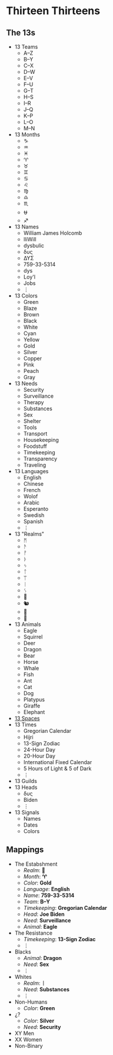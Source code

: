 # Thirteen Thirteens

## The 13s

* 13 Teams
  * A–Z
  * B–Y
  * C–X
  * D–W
  * E–V
  * F–U
  * G–T
  * H–S
  * I–R
  * J–Q
  * K–P
  * L–O
  * M–N
* 13 Months
  * ♑
  * ♒
  * ♓
  * ♈
  * ♉
  * ♊
  * ♋
  * ♌
  * ♍
  * ♎
  * ♏
  * ⛎
  * ♐
* 13 Names
  * William James Holcomb
  * lliWill
  * dysbulic
  * δυς
  * ΔΥΣ
  * 759-33-5314
  * dys
  * Loy'l
  * Jobs
  * ⋮
* 13 Colors
  * Green
  * Blaze
  * Brown
  * Black
  * White
  * Cyan
  * Yellow
  * Gold
  * Silver
  * Copper
  * Pink
  * Peach
  * Gray
* 13 Needs
  * Security
  * Surveillance
  * Therapy
  * Substances
  * Sex
  * Shelter
  * Tools
  * Transport
  * Housekeeping
  * Foodstuff
  * Timekeeping
  * Transparency
  * Traveling
* 13 Languages
  * English
  * Chinese
  * French
  * Wolof
  * Arabic
  * Esperanto
  * Swedish
  * Spanish
  * ⋮
* 13 "Realms"
  * ᛗ
  * ᚫ
  * ᚡ
  * ᚦ
  * ᛃ
  * ᛏ
  * ᛠ
  * ᛁ
  * ᛊ
  * 🐲
  * 🐿
  * 🦌
  * 🦅
* 13 Animals
  * Eagle
  * Squirrel
  * Deer
  * Dragon
  * Bear
  * Horse
  * Whale
  * Fish
  * Ant
  * Cat
  * Dog
  * Platypus
  * Giraffe
  * Elephant
* [13 Spaces](http://gaians.web.app)
* 13 Times
  * Gregorian Calendar
  * Hijri
  * 13-Sign Zodiac
  * 24-Hour Day
  * 20-Hour Day
  * International Fixed Calendar
  * 5 Hours of Light & 5 of Dark
  * ⋮
* 13 Guilds
* 13 Heads
  * δυς
  * Biden
  * ⋮
* 13 Signals
  * Names
  * Dates
  * Colors

## Mappings

* The Estabshment
  * _Realm_: **🦅**
  * _Month_: **♈**
  * _Color_: **Gold**
  * _Language_: **English**
  * _Name_: **759-33-5314**
  * _Team_: **B–Y**
  * _Timekeeping_: **Gregorian Calendar**
  * _Head_: **Joe Biden**
  * _Need_: **Surveillance**
  * _Animal_: **Eagle**
* The Resistance
  * _Timekeeping_: **13-Sign Zodiac**
  * ⋮
* Blacks
  * _Animal_: **Dragon**
  * _Need_: **Sex**
  * ⋮
* Whites
  * _Realm_: **ᛁ**
  * _Need_: **Substances**
  * ⋮
* Non-Humans
  * _Color_: **Green**
* ¿?
  * _Color_: **Silver**
  * _Need_: **Security**
* XY Men
* XX Women
* Non-Binary
